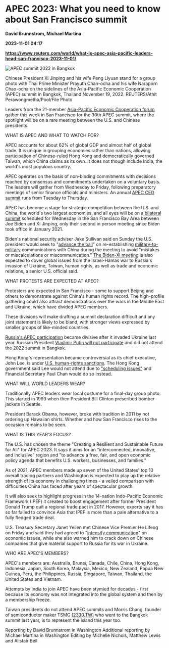 # APEC 2023: What you need to know about San Francisco summit
**David Brunnstrom, Michael Martina**

**2023-11-01 04:17**

**https://www.reuters.com/world/what-is-apec-asia-pacific-leaders-head-san-francisco-2023-11-01/**

![APEC summit 2022 in Bangkok](https://www.reuters.com/resizer/Ls36GL-E6vMX84Vr7tqteTixqFA=/1920x0/filters:quality(80)/cloudfront-us-east-2.images.arcpublishing.com/reuters/4K74JXXAGNOUXE3F2OU35JLIWU.jpg)

Chinese President Xi Jinping and his wife Peng Liyuan stand for a group photo with Thai Prime Minister Prayuth Chan-ocha and his wife Naraporn Chao-ocha on the sidelines of the Asia-Pacific Economic Cooperation (APEC) summit in Bangkok, Thailand November 19, 2022. REUTERS/Athit Perawongmetha/Pool/File Photo

Leaders from the 21-member [Asia-Pacific Economic Cooperation forum](https://www.apec.org/faq) gather this week in San Francisco for the 30th APEC summit, where the spotlight will be on a rare meeting between the U.S. and Chinese presidents.

WHAT IS APEC AND WHAT TO WATCH FOR?

APEC accounts for about 62% of global GDP and almost half of global trade. It is unique in grouping economies rather than nations, allowing participation of Chinese-ruled Hong Kong and democratically governed Taiwan, which China claims as its own. It does not though include India, the world's most populous country.

APEC operates on the basis of non-binding commitments with decisions reached by consensus and commitments undertaken on a voluntary basis. The leaders will gather from Wednesday to Friday, following preparatory meetings of senior finance officials and ministers. An annual [APEC CEO summit](https://apecceosummit2023.com/) runs from Tuesday to Thursday.

APEC has become a stage for strategic competition between the U.S. and China, the world's two largest economies, and all eyes will be on a [bilateral summit](https://www.reuters.com/world/biden-meet-xi-wednesday-san-francisco-bay-area-us-officials-say-2023-11-10/) scheduled for Wednesday in the San Francisco Bay Area between Joe Biden and Xi Jinping, only their second in person meeting since Biden took office in January 2021.

Biden's national security adviser Jake Sullivan said on Sunday the U.S. president would seek to "[advance the ball](https://www.reuters.com/world/biden-will-push-china-resume-military-ties-with-us-official-says-2023-11-12/)" on re-establishing [military-to-military](https://www.reuters.com/world/letter-top-us-general-tells-chinese-counterpart-open-meeting-2023-11-10/) communications with China during the meeting to avoid "mistakes or miscalculations or miscommunication." [The Biden-Xi meeting](https://www.reuters.com/world/biden-meet-xi-wednesday-san-francisco-bay-area-us-officials-say-2023-11-10/) is also expected to cover global issues from the Israel-Hamas war to Russia's invasion of Ukraine, Taiwan, human rights, as well as trade and economic relations, a senior U.S. official said.

WHAT PROTESTS ARE EXPECTED AT APEC?

Protesters are expected in San Francisco - some to support Beijing and others to demonstrate against China's human rights record. The high-profile gathering could also attract demonstrations over the wars in the Middle East and Ukraine, which have divided APEC members.

These divisions will make drafting a summit declaration difficult and any joint statement is likely to be bland, with stronger views expressed by smaller groups of like-minded countries.

[Russia's APEC participation](https://www.reuters.com/world/us-others-walk-out-apec-talks-over-russias-ukraine-invasion-officials-2022-05-21/) became divisive after it invaded Ukraine last year. Russian President [Vladimir Putin will not participate](https://www.state.gov/briefings/department-press-briefing-october-2-2023/) and did not attend the 2022 summit in Bangkok.

Hong Kong's representation became controversial as its chief executive, John Lee, is under [U.S. human-rights sanctions](https://www.reuters.com/world/asia-pacific/us-will-not-invite-sanctioned-hong-kong-leader-apec-2023-07-28/). The Hong Kong government said Lee would not attend due to ["scheduling issues"](https://www.info.gov.hk/gia/general/202310/31/P2023103100527.htm?fontSize=1) and Financial Secretary Paul Chan would do so instead.

WHAT WILL WORLD LEADERS WEAR?

Traditionally APEC leaders wear local costume for a final-day group photo. This started in 1993 when then President Bill Clinton prescribed bomber jackets in Seattle.

President Barack Obama, however, broke with tradition in 2011 by not ordering up Hawaiian shirts. Whether and how San Francisco rises to the occasion remains to be seen.

WHAT IS THIS YEAR'S FOCUS?

The U.S. has chosen the theme "Creating a Resilient and Sustainable Future for All" for APEC 2023. It says it aims for an "interconnected, innovative, and inclusive" region and "to advance a free, fair, and open economic policy agenda that benefits U.S. workers, businesses, and families."

As of 2021, APEC members made up seven of the United States' top 10 overall trading partners and Washington is expected to play up the relative strength of its economy in challenging times - a veiled comparison with difficulties China has faced after years of spectacular growth.

It will also seek to highlight progress in the 14-nation Indo-Pacific Economic Framework (IPEF) it created to boost engagement after former President Donald Trump quit a regional trade pact in 2017. However, experts say it has so far failed to convince Asia that IPEF is more than a pale alternative to a fully fledged trade deal.

U.S. Treasury Secretary Janet Yellen met Chinese Vice Premier He Lifeng on Friday and said they had agreed to "[intensify communication](https://www.reuters.com/world/yellen-chinas-he-intensify-communication-after-pre-apec-meetings-2023-11-10/)" on economic issues, while she also warned him to crack down on Chinese companies that give material support to Russia for its war in Ukraine.

WHO ARE APEC'S MEMBERS?

APEC's members are: Australia, Brunei, Canada, Chile, China, Hong Kong, Indonesia, Japan, South Korea, Malaysia, Mexico, New Zealand, Papua New Guinea, Peru, the Philippines, Russia, Singapore, Taiwan, Thailand, the United States and Vietnam.

Attempts by India to join APEC have been stymied for decades - first because its economy was not integrated into the global system and then by a membership freeze.

Taiwan presidents do not attend APEC summits and Morris Chang, founder of semiconductor maker TSMC [(2330.TW)](https://www.reuters.com/markets/companies/2330.TW) who went to the Bangkok summit last year, is to represent the island this year too.

Reporting by David Brunnstrom in Washington Additional reporting by Michael Martina in Washington Editing by Michelle Nichols, Matthew Lewis and Alistair Bell